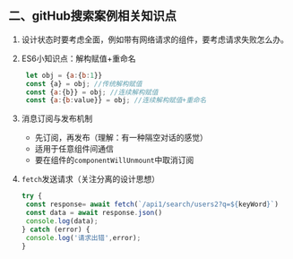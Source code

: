 ## 二、gitHub搜索案例相关知识点

1. 设计状态时要考虑全面，例如带有网络请求的组件，要考虑请求失败怎么办。

2. ES6小知识点：解构赋值+重命名

   ```javascript
    let obj = {a:{b:1}}
    const {a} = obj; //传统解构赋值
    const {a:{b}} = obj; //连续解构赋值
    const {a:{b:value}} = obj; //连续解构赋值+重命名
   ```

3. 消息订阅与发布机制

    - 先订阅，再发布（理解：有一种隔空对话的感觉）
    - 适用于任意组件间通信
    - 要在组件的`componentWillUnmount`中取消订阅

4. `fetch`发送请求（关注分离的设计思想）

   ```javascript
   try {
   	const response= await fetch(`/api1/search/users2?q=${keyWord}`)
   	const data = await response.json()
   	console.log(data);
   } catch (error) {
   	console.log('请求出错',error);
   }
   ```

   
